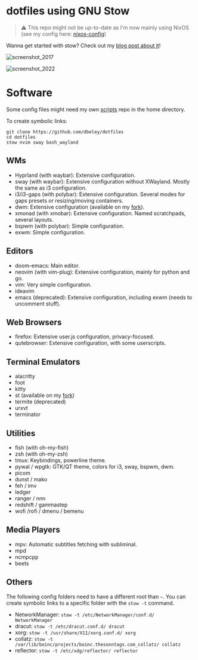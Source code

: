 # dotfiles using GNU Stow

> :warning: This repo might not be up-to-date as I'm now mainly using NixOS (see my config here: [nixos-config](https://github.com/dbeley/nixos-config))

Wanna get started with stow? Check out my [blog post about it](https://dbeley.ovh/en/post/2021/01/09/easily-manage-your-linux-config-files-with-stow/)!

![screenshot_2017](https://raw.githubusercontent.com/dbeley/dotfiles/master/screenshot_2017.png)

![screenshot_2022](https://raw.githubusercontent.com/dbeley/dotfiles/master/screenshot_2022.png)

# Software

Some config files might need my own [scripts](https://github.com/dbeley/scripts) repo in the home directory.

To create symbolic links:
```
git clone https://github.com/dbeley/dotfiles
cd dotfiles
stow nvim sway bash_wayland
```

## WMs

* Hyprland (with waybar): Extensive configuration.
* sway (with waybar): Extensive configuration without XWayland. Mostly the same as i3 configuration.
* i3/i3-gaps (with polybar): Extensive configuration. Several modes for gaps presets or resizing/moving containers.
* dwm: Extensive configuration (available on my [fork](https://github.com/dbeley/dwm)).
* xmonad (with xmobar): Extensive configuration. Named scratchpads, several layouts.
* bspwm (with polybar): Simple configuration.
* exwm: Simple configuration.

## Editors

* doom-emacs: Main editor.
* neovim (with vim-plug): Extensive configuration, mainly for python and go.
* vim: Very simple configuration.
* ideavim
* emacs (deprecated): Extensive configuration, including exwm (needs to uncomment stuff).

## Web Browsers

* firefox: Extensive user.js configuration, privacy-focused.
* qutebrowser: Extensive configuration, with some userscripts.

## Terminal Emulators

* alacritty
* foot
* kitty
* st (available on my [fork](https://github.com/dbeley/st))
* termite (deprecated)
* urxvt
* terminator


## Utilities

* fish (with oh-my-fish)
* zsh (with oh-my-zsh)
* tmux: Keybindings, powerline theme.
* pywal / wpgtk: GTK/QT theme, colors for i3, sway, bspwm, dwm.
* picom
* dunst / mako
* feh / imv
* ledger
* ranger / nnn
* redshift / gammastep
* wofi /rofi / dmenu / bemenu

## Media Players

* mpv: Automatic subtitles fetching with subliminal.
* mpd
* ncmpcpp
* beets

## Others

The following config folders need to have a different root than `~`. You can create symbolic links to a specific folder with the `stow -t` command.
* NetworkManager: `stow -t /etc/NetworkManager/conf.d/ NetworkManager`
* dracut: `stow -t /etc/dracut.conf.d/ dracut`
* xorg: `stow -t /usr/share/X11/xorg.conf.d/ xorg`
* collatz: `stow -t /var/lib/boinc/projects/boinc.thesonntags.com_collatz/ collatz`
* reflector: `stow -t /etc/xdg/reflector/ reflector`
